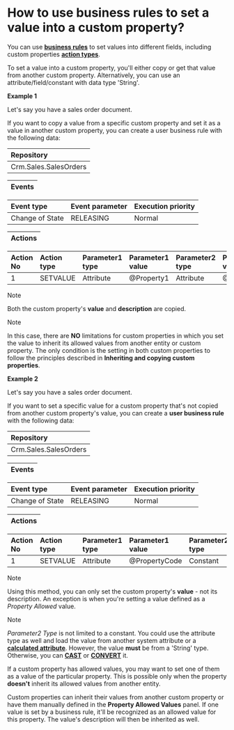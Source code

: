 # How to use business rules to set a value into a custom property?

You can use **[business rules](https://docs.erp.net/tech/advanced/user-business-rules/index.html)** to set values into different fields, including custom properties **[action types](https://docs.erp.net/tech/advanced/user-business-rules/action-types/index.html)**. 

To set a value into a custom property, you'll either copy or get that value from another custom property. Alternatively, you can use an attribute/field/constant with data type 'String'.
 
**Example 1** 

Let's say you have a sales order document.

If you want to copy a value from a specific custom property and set it as a value in another custom property, you can create a user business rule with the following data:

Repository|
|:----|
Crm.Sales.SalesOrders|

Events|
|:----|

Event type|Event parameter|Execution priority
|:----|:----|:----|
Change of State|RELEASING|Normal

Actions|
|:----|

Action No|Action type|Parameter1 type|Parameter1 value|Parameter2 type|Parameter2 value
|:----|:----|:----|:----|:----|:----|
1|SETVALUE|Attribute|@Property1|Attribute|@Property2|

> [!NOTE] 
> 
> Both the custom property's **value** and **description** are copied.
 
> [!NOTE] 
> 
> In this case, there are **NO** limitations for custom properties in which you set the value to inherit its allowed values from another entity or custom property. The only condition is the setting in both custom properties to follow the principles described in **Inheriting and copying custom properties**.
 
**Example 2** 

Let's say you have a sales order document.

If you want to set a specific value for a custom property that's not copied from another custom property's value, you can create a **user business rule** with the following data:

Repository| 
|:----| 
Crm.Sales.SalesOrders| 

Events| 
|:----| 

Event type|Event parameter|Execution priority
|:----|:----|:----
Change of State|RELEASING|Normal

Actions| 
|:----| 

Action No|Action type|Parameter1 type|Parameter1 value|Parameter2 type|Parameter2 value
|:----|:----|:----|:----|:----|:----
1|SETVALUE|Attribute|@PropertyCode|Constant|'StringValue01

> [!NOTE] 
> 
> Using this method, you can only set the custom property's **value** - not its description. An exception is when you're setting a value defined as a _Property Allowed_ value.

> [!NOTE] 
> 
> _Parameter2 Type_ is not limited to a constant. You could use the attribute type as well and load the value from another system attribute or a **[calculated attribute](https://docs.erp.net/tech/advanced/calculated-attributes/index.html)**. However, the value **must** be from a 'String' type. Otherwise, you can **[CAST](https://docs.erp.net/tech/advanced/calculated-attributes/operators/cast.html)** or **[CONVERT](https://docs.erp.net/tech/advanced/calculated-attributes/operators/convert.html)** it.

If a custom property has allowed values, you may want to set one of them as a value of the particular property. This is possible only when the property **doesn't** inherit its allowed values from another entity. 

Custom properties can inherit their values from another custom property or have them manually defined in the **Property Allowed Values** panel. If one value is set by a business rule, it'll be recognized as an allowed value for this property. The value's description will then be inherited as well.
